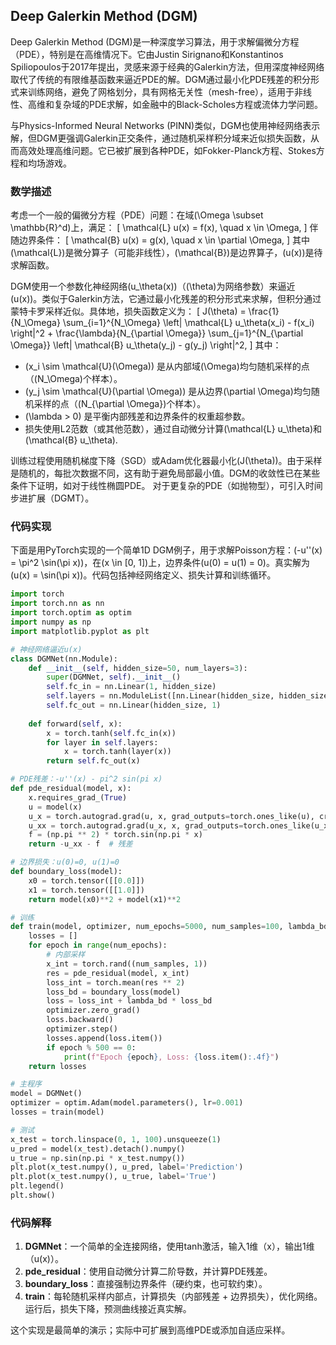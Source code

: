 ## Deep Galerkin Method (DGM)
Deep Galerkin Method (DGM)是一种深度学习算法，用于求解偏微分方程（PDE），特别是在高维情况下。它由Justin Sirignano和Konstantinos Spiliopoulos于2017年提出，灵感来源于经典的Galerkin方法，但用深度神经网络取代了传统的有限维基函数来逼近PDE的解。DGM通过最小化PDE残差的积分形式来训练网络，避免了网格划分，具有网格无关性（mesh-free），适用于非线性、高维和复杂域的PDE求解，如金融中的Black-Scholes方程或流体力学问题。

与Physics-Informed Neural Networks (PINN)类似，DGM也使用神经网络表示解，但DGM更强调Galerkin正交条件，通过随机采样积分域来近似损失函数，从而高效处理高维问题。它已被扩展到各种PDE，如Fokker-Planck方程、Stokes方程和均场游戏。

### 数学描述
考虑一个一般的偏微分方程（PDE）问题：在域\(\Omega \subset \mathbb{R}^d\)上，满足：
\[
\mathcal{L} u(x) = f(x), \quad x \in \Omega,
\]
伴随边界条件：
\[
\mathcal{B} u(x) = g(x), \quad x \in \partial \Omega,
\]
其中\(\mathcal{L}\)是微分算子（可能非线性），\(\mathcal{B}\)是边界算子，\(u(x)\)是待求解函数。

DGM使用一个参数化神经网络\(u_\theta(x)\)（\(\theta\)为网络参数）来逼近\(u(x)\)。类似于Galerkin方法，它通过最小化残差的积分形式来求解，但积分通过蒙特卡罗采样近似。具体地，损失函数定义为：
\[
J(\theta) = \frac{1}{N_\Omega} \sum_{i=1}^{N_\Omega} \left| \mathcal{L} u_\theta(x_i) - f(x_i) \right|^2 + \frac{\lambda}{N_{\partial \Omega}} \sum_{j=1}^{N_{\partial \Omega}} \left| \mathcal{B} u_\theta(y_j) - g(y_j) \right|^2,
\]
其中：
- \(x_i \sim \mathcal{U}(\Omega)\) 是从内部域\(\Omega\)均匀随机采样的点（\(N_\Omega\)个样本）。
- \(y_j \sim \mathcal{U}(\partial \Omega)\) 是从边界\(\partial \Omega\)均匀随机采样的点（\(N_{\partial \Omega}\)个样本）。
- \(\lambda > 0\) 是平衡内部残差和边界条件的权重超参数。
- 损失使用L2范数（或其他范数），通过自动微分计算\(\mathcal{L} u_\theta\)和\(\mathcal{B} u_\theta\).

训练过程使用随机梯度下降（SGD）或Adam优化器最小化\(J(\theta)\)。由于采样是随机的，每批次数据不同，这有助于避免局部最小值。DGM的收敛性已在某些条件下证明，如对于线性椭圆PDE。 对于更复杂的PDE（如抛物型），可引入时间步进扩展（DGMT）。

### 代码实现
下面是用PyTorch实现的一个简单1D DGM例子，用于求解Poisson方程：\(-u''(x) = \pi^2 \sin(\pi x)\)，在\(x \in [0, 1]\)上，边界条件\(u(0) = u(1) = 0\)。真实解为\(u(x) = \sin(\pi x)\)。代码包括神经网络定义、损失计算和训练循环。

```python
import torch
import torch.nn as nn
import torch.optim as optim
import numpy as np
import matplotlib.pyplot as plt

# 神经网络逼近u(x)
class DGMNet(nn.Module):
    def __init__(self, hidden_size=50, num_layers=3):
        super(DGMNet, self).__init__()
        self.fc_in = nn.Linear(1, hidden_size)
        self.layers = nn.ModuleList([nn.Linear(hidden_size, hidden_size) for _ in range(num_layers - 1)])
        self.fc_out = nn.Linear(hidden_size, 1)
    
    def forward(self, x):
        x = torch.tanh(self.fc_in(x))
        for layer in self.layers:
            x = torch.tanh(layer(x))
        return self.fc_out(x)

# PDE残差：-u''(x) - pi^2 sin(pi x)
def pde_residual(model, x):
    x.requires_grad_(True)
    u = model(x)
    u_x = torch.autograd.grad(u, x, grad_outputs=torch.ones_like(u), create_graph=True)[0]
    u_xx = torch.autograd.grad(u_x, x, grad_outputs=torch.ones_like(u_x), create_graph=True)[0]
    f = (np.pi ** 2) * torch.sin(np.pi * x)
    return -u_xx - f  # 残差

# 边界损失：u(0)=0, u(1)=0
def boundary_loss(model):
    x0 = torch.tensor([[0.0]])
    x1 = torch.tensor([[1.0]])
    return model(x0)**2 + model(x1)**2

# 训练
def train(model, optimizer, num_epochs=5000, num_samples=100, lambda_bd=1.0):
    losses = []
    for epoch in range(num_epochs):
        # 内部采样
        x_int = torch.rand((num_samples, 1))
        res = pde_residual(model, x_int)
        loss_int = torch.mean(res ** 2)
        loss_bd = boundary_loss(model)
        loss = loss_int + lambda_bd * loss_bd
        optimizer.zero_grad()
        loss.backward()
        optimizer.step()
        losses.append(loss.item())
        if epoch % 500 == 0:
            print(f"Epoch {epoch}, Loss: {loss.item():.4f}")
    return losses

# 主程序
model = DGMNet()
optimizer = optim.Adam(model.parameters(), lr=0.001)
losses = train(model)

# 测试
x_test = torch.linspace(0, 1, 100).unsqueeze(1)
u_pred = model(x_test).detach().numpy()
u_true = np.sin(np.pi * x_test.numpy())
plt.plot(x_test.numpy(), u_pred, label='Prediction')
plt.plot(x_test.numpy(), u_true, label='True')
plt.legend()
plt.show()
```

### 代码解释
1. **DGMNet**：一个简单的全连接网络，使用tanh激活，输入1维（x），输出1维（u(x)）。
2. **pde_residual**：使用自动微分计算二阶导数，并计算PDE残差。
3. **boundary_loss**：直接强制边界条件（硬约束，也可软约束）。
4. **train**：每轮随机采样内部点，计算损失（内部残差 + 边界损失），优化网络。运行后，损失下降，预测曲线接近真实解。

这个实现是最简单的演示；实际中可扩展到高维PDE或添加自适应采样。 

